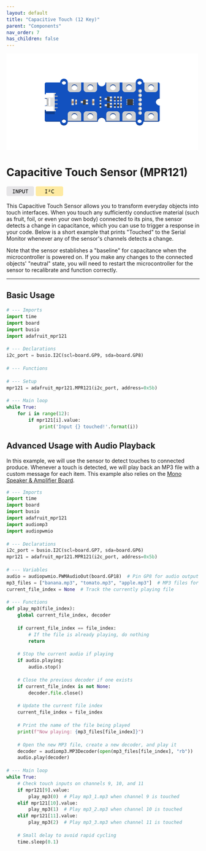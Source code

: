 ```yaml
---
layout: default
title: "Capacitive Touch (12 Key)"
parent: "Components"
nav_order: 7
has_children: false
---
```


<img src="assets/12key-touch.png" alt="MPR121 Touch Sensor" width="500"/>

# Capacitive Touch Sensor (MPR121)
<a href="../../glossary/glossary"><img src="../../glossary/assets/input.png" alt="Input" width="72"/></a> <a href="../../glossary/glossary"><img src="../../glossary/assets/iic.png" alt="Digital" width="72"/></a>

This Capacitive Touch Sensor allows you to transform everyday objects into touch interfaces. When you touch any sufficiently conductive material (such as fruit, foil, or even your own body) connected to its pins, the sensor detects a change in capacitance, which you can use to trigger a response in your code. Below is a short example that prints "Touched" to the Serial Monitor whenever any of the sensor's channels detects a change.

Note that the sensor establishes a "baseline" for capacitance when the microcontroller is powered on. If you make any changes to the connected objects' "neutral" state, you will need to restart the microcontroller for the sensor to recalibrate and function correctly.

---

## Basic Usage
```python
# --- Imports
import time
import board
import busio
import adafruit_mpr121

# --- Declarations
i2c_port = busio.I2C(scl=board.GP9, sda=board.GP8)

# --- Functions

# --- Setup
mpr121 = adafruit_mpr121.MPR121(i2c_port, address=0x5b)

# --- Main loop
while True:
    for i in range(12):
        if mpr121[i].value:
            print('Input {} touched!'.format(i))
```

## Advanced Usage with Audio Playback

In this example, we will use the sensor to detect touches to connected produce. Whenever a touch is detected, we will play back an MP3 file with a custom message for each item. This example also relies on the [Mono Speaker & Amplifier Board](../audio-amp-speaker/audio-amp-speaker).

```python
# --- Imports
import time
import board
import busio
import adafruit_mpr121
import audiomp3
import audiopwmio

# --- Declarations
i2c_port = busio.I2C(scl=board.GP7, sda=board.GP6)
mpr121 = adafruit_mpr121.MPR121(i2c_port, address=0x5b)

# --- Variables
audio = audiopwmio.PWMAudioOut(board.GP18)  # Pin GP8 for audio output
mp3_files = ["banana.mp3", "tomato.mp3", "apple.mp3"]  # MP3 files for channels 9, 10, 11
current_file_index = None  # Track the currently playing file

# --- Functions
def play_mp3(file_index):
    global current_file_index, decoder

    if current_file_index == file_index:
        # If the file is already playing, do nothing
        return

    # Stop the current audio if playing
    if audio.playing:
        audio.stop()

    # Close the previous decoder if one exists
    if current_file_index is not None:
        decoder.file.close()

    # Update the current file index
    current_file_index = file_index

    # Print the name of the file being played
    print(f"Now playing: {mp3_files[file_index]}")

    # Open the new MP3 file, create a new decoder, and play it
    decoder = audiomp3.MP3Decoder(open(mp3_files[file_index], "rb"))
    audio.play(decoder)

# --- Main loop
while True:
    # Check touch inputs on channels 9, 10, and 11
    if mpr121[9].value:
        play_mp3(0)  # Play mp3_1.mp3 when channel 9 is touched
    elif mpr121[10].value:
        play_mp3(1)  # Play mp3_2.mp3 when channel 10 is touched
    elif mpr121[11].value:
        play_mp3(2)  # Play mp3_3.mp3 when channel 11 is touched

    # Small delay to avoid rapid cycling
    time.sleep(0.1)
```

